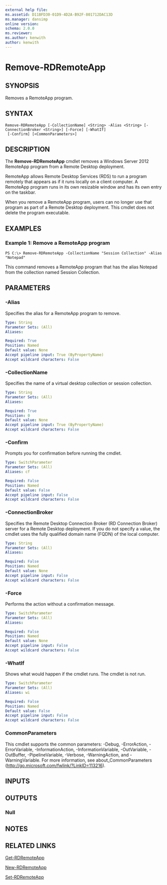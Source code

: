 ```yaml
---
external help file: 
ms.assetid: D11BFD30-01D9-4D2A-B92F-801712DAC13D
ms.manager: dansimp
online version: 
schema: 2.0.0
ms.reviewer:
ms.author: kenwith
author: kenwith
---
```


# Remove-RDRemoteApp

## SYNOPSIS
Removes a RemoteApp program.

## SYNTAX

```
Remove-RDRemoteApp [-CollectionName] <String> -Alias <String> [-ConnectionBroker <String>] [-Force] [-WhatIf]
 [-Confirm] [<CommonParameters>]
```

## DESCRIPTION
The **Remove-RDRemoteApp** cmdlet removes a Windows Server 2012 RemoteApp program from a Remote Desktop deployment.

RemoteApp allows Remote Desktop Services (RDS) to run a program remotely that appears as if it runs locally on a client computer.
A RemoteApp program runs in its own resizable window and has its own entry on the taskbar.

When you remove a RemoteApp program, users can no longer use that program as part of a Remote Desktop deployment.
This cmdlet does not delete the program executable.

## EXAMPLES

### Example 1: Remove a RemoteApp program
```
PS C:\> Remove-RDRemoteApp -CollectionName "Session Collection" -Alias "Notepad"
```

This command removes a RemoteApp program that has the alias Notepad from the collection named Session Collection.

## PARAMETERS

### -Alias
Specifies the alias for a RemoteApp program to remove.

```yaml
Type: String
Parameter Sets: (All)
Aliases: 

Required: True
Position: Named
Default value: None
Accept pipeline input: True (ByPropertyName)
Accept wildcard characters: False
```

### -CollectionName
Specifies the name of a virtual desktop collection or session collection.

```yaml
Type: String
Parameter Sets: (All)
Aliases: 

Required: True
Position: 0
Default value: None
Accept pipeline input: True (ByPropertyName)
Accept wildcard characters: False
```

### -Confirm
Prompts you for confirmation before running the cmdlet.

```yaml
Type: SwitchParameter
Parameter Sets: (All)
Aliases: cf

Required: False
Position: Named
Default value: False
Accept pipeline input: False
Accept wildcard characters: False
```

### -ConnectionBroker
Specifies the Remote Desktop Connection Broker (RD Connection Broker) server for a Remote Desktop deployment.
If you do not specify a value, the cmdlet uses the fully qualified domain name (FQDN) of the local computer.

```yaml
Type: String
Parameter Sets: (All)
Aliases: 

Required: False
Position: Named
Default value: None
Accept pipeline input: False
Accept wildcard characters: False
```

### -Force
Performs the action without a confirmation message.

```yaml
Type: SwitchParameter
Parameter Sets: (All)
Aliases: 

Required: False
Position: Named
Default value: None
Accept pipeline input: False
Accept wildcard characters: False
```

### -WhatIf
Shows what would happen if the cmdlet runs.
The cmdlet is not run.

```yaml
Type: SwitchParameter
Parameter Sets: (All)
Aliases: wi

Required: False
Position: Named
Default value: False
Accept pipeline input: False
Accept wildcard characters: False
```

### CommonParameters
This cmdlet supports the common parameters: -Debug, -ErrorAction, -ErrorVariable, -InformationAction, -InformationVariable, -OutVariable, -OutBuffer, -PipelineVariable, -Verbose, -WarningAction, and -WarningVariable. For more information, see about_CommonParameters (http://go.microsoft.com/fwlink/?LinkID=113216).

## INPUTS

## OUTPUTS

### Null

## NOTES

## RELATED LINKS

[Get-RDRemoteApp](./Get-RDRemoteApp.md)

[New-RDRemoteApp](./New-RDRemoteApp.md)

[Set-RDRemoteApp](./Set-RDRemoteApp.md)


